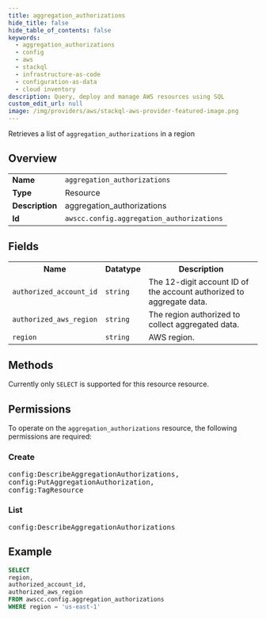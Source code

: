 ```yaml
---
title: aggregation_authorizations
hide_title: false
hide_table_of_contents: false
keywords:
  - aggregation_authorizations
  - config
  - aws
  - stackql
  - infrastructure-as-code
  - configuration-as-data
  - cloud inventory
description: Query, deploy and manage AWS resources using SQL
custom_edit_url: null
image: /img/providers/aws/stackql-aws-provider-featured-image.png
---
```

Retrieves a list of <code>aggregation_authorizations</code> in a region

## Overview
<table><tbody>
<tr><td><b>Name</b></td><td><code>aggregation_authorizations</code></td></tr>
<tr><td><b>Type</b></td><td>Resource</td></tr>
<tr><td><b>Description</b></td><td>aggregation_authorizations</td></tr>
<tr><td><b>Id</b></td><td><code>awscc.config.aggregation_authorizations</code></td></tr>
</tbody></table>

## Fields
<table><tbody>
<tr><th>Name</th><th>Datatype</th><th>Description</th></tr>
<tr><td><code>authorized_account_id</code></td><td><code>string</code></td><td>The 12-digit account ID of the account authorized to aggregate data.</td></tr>
<tr><td><code>authorized_aws_region</code></td><td><code>string</code></td><td>The region authorized to collect aggregated data.</td></tr>
<tr><td><code>region</code></td><td><code>string</code></td><td>AWS region.</td></tr>

</tbody></table>

## Methods
Currently only <code>SELECT</code> is supported for this resource resource.

## Permissions

To operate on the <code>aggregation_authorizations</code> resource, the following permissions are required:

### Create
<pre>
config:DescribeAggregationAuthorizations,
config:PutAggregationAuthorization,
config:TagResource</pre>

### List
<pre>
config:DescribeAggregationAuthorizations</pre>


## Example
```sql
SELECT
region,
authorized_account_id,
authorized_aws_region
FROM awscc.config.aggregation_authorizations
WHERE region = 'us-east-1'
```
